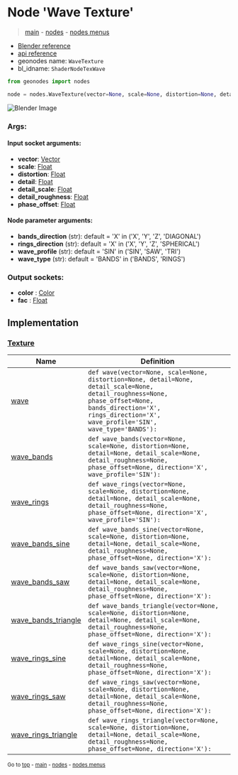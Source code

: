 # Node 'Wave Texture'

> [main](../structure.md) - [nodes](nodes.md) - [nodes menus](nodes_menus.md)

- [Blender reference](https://docs.blender.org/manual/en/latest/modeling/geometry_nodes/texture/wave.html)
- [api reference](https://docs.blender.org/api/current/bpy.types.ShaderNodeTexWave.html)
- geonodes name: `WaveTexture`
- bl_idname: `ShaderNodeTexWave`

```python
from geonodes import nodes

node = nodes.WaveTexture(vector=None, scale=None, distortion=None, detail=None, detail_scale=None, detail_roughness=None, phase_offset=None, bands_direction='X', rings_direction='X', wave_profile='SIN', wave_type='BANDS')
```

![Blender Image](https://docs.blender.org/manual/en/latest/_images/node-types_ShaderNodeTexWave.webp)

### Args:

#### Input socket arguments:

- **vector**: [Vector](Vector.md)
- **scale**: [Float](Float.md)
- **distortion**: [Float](Float.md)
- **detail**: [Float](Float.md)
- **detail_scale**: [Float](Float.md)
- **detail_roughness**: [Float](Float.md)
- **phase_offset**: [Float](Float.md)

#### Node parameter arguments:

- **bands_direction** (str): default = 'X' in ('X', 'Y', 'Z', 'DIAGONAL')
- **rings_direction** (str): default = 'X' in ('X', 'Y', 'Z', 'SPHERICAL')
- **wave_profile** (str): default = 'SIN' in ('SIN', 'SAW', 'TRI')
- **wave_type** (str): default = 'BANDS' in ('BANDS', 'RINGS')

### Output sockets:

- **color** : [Color](Color.md)
- **fac** : [Float](Float.md)

## Implementation

### [Texture](Texture.md)

| Name | Definition |
|------|------------|
 | [wave](Texture.md#wave-staticmethod) | `def wave(vector=None, scale=None, distortion=None, detail=None, detail_scale=None, detail_roughness=None, phase_offset=None, bands_direction='X', rings_direction='X', wave_profile='SIN', wave_type='BANDS'):` |
 | [wave_bands](Texture.md#wave_bands-staticmethod) | `def wave_bands(vector=None, scale=None, distortion=None, detail=None, detail_scale=None, detail_roughness=None, phase_offset=None, direction='X', wave_profile='SIN'):` |
 | [wave_rings](Texture.md#wave_rings-staticmethod) | `def wave_rings(vector=None, scale=None, distortion=None, detail=None, detail_scale=None, detail_roughness=None, phase_offset=None, direction='X', wave_profile='SIN'):` |
 | [wave_bands_sine](Texture.md#wave_bands_sine-staticmethod) | `def wave_bands_sine(vector=None, scale=None, distortion=None, detail=None, detail_scale=None, detail_roughness=None, phase_offset=None, direction='X'):` |
 | [wave_bands_saw](Texture.md#wave_bands_saw-staticmethod) | `def wave_bands_saw(vector=None, scale=None, distortion=None, detail=None, detail_scale=None, detail_roughness=None, phase_offset=None, direction='X'):` |
 | [wave_bands_triangle](Texture.md#wave_bands_triangle-staticmethod) | `def wave_bands_triangle(vector=None, scale=None, distortion=None, detail=None, detail_scale=None, detail_roughness=None, phase_offset=None, direction='X'):` |
 | [wave_rings_sine](Texture.md#wave_rings_sine-staticmethod) | `def wave_rings_sine(vector=None, scale=None, distortion=None, detail=None, detail_scale=None, detail_roughness=None, phase_offset=None, direction='X'):` |
 | [wave_rings_saw](Texture.md#wave_rings_saw-staticmethod) | `def wave_rings_saw(vector=None, scale=None, distortion=None, detail=None, detail_scale=None, detail_roughness=None, phase_offset=None, direction='X'):` |
 | [wave_rings_triangle](Texture.md#wave_rings_triangle-staticmethod) | `def wave_rings_triangle(vector=None, scale=None, distortion=None, detail=None, detail_scale=None, detail_roughness=None, phase_offset=None, direction='X'):` |

<sub>Go to [top](#node-Wave-Texture) - [main](../structure.md) - [nodes](nodes.md) - [nodes menus](nodes_menus.md)</sub>

